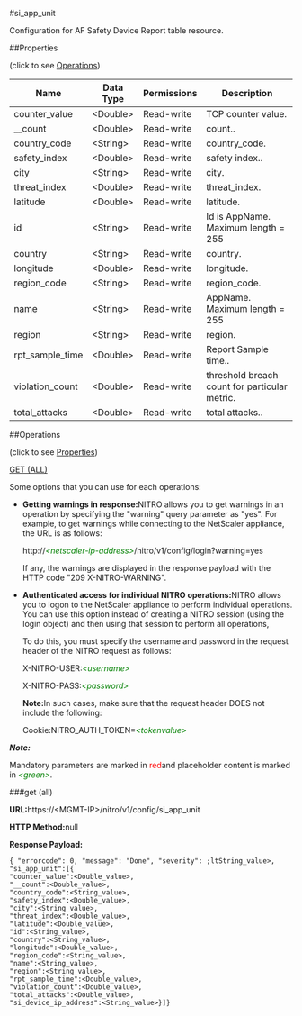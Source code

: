 #si_app_unit

Configuration for AF Safety Device Report table resource.


##Properties 
<span>(click to see [Operations](#opera))</span>


<table><thead><tr><th>Name</th><th>Data Type</th><th>Permissions</th><th>Description</th></tr></thead><tbody><tr><td>counter_value</td><td>&lt;Double></td><td>Read-write</td><td>TCP counter value.</td></tr><tr><td>__count</td><td>&lt;Double></td><td>Read-write</td><td>count..</td></tr><tr><td>country_code</td><td>&lt;String></td><td>Read-write</td><td>country_code.</td></tr><tr><td>safety_index</td><td>&lt;Double></td><td>Read-write</td><td>safety index..</td></tr><tr><td>city</td><td>&lt;String></td><td>Read-write</td><td>city.</td></tr><tr><td>threat_index</td><td>&lt;Double></td><td>Read-write</td><td>threat_index.</td></tr><tr><td>latitude</td><td>&lt;Double></td><td>Read-write</td><td>latitude.</td></tr><tr><td>id</td><td>&lt;String></td><td>Read-write</td><td>Id is AppName.<br>Maximum length = 255</td></tr><tr><td>country</td><td>&lt;String></td><td>Read-write</td><td>country.</td></tr><tr><td>longitude</td><td>&lt;Double></td><td>Read-write</td><td>longitude.</td></tr><tr><td>region_code</td><td>&lt;String></td><td>Read-write</td><td>region_code.</td></tr><tr><td>name</td><td>&lt;String></td><td>Read-write</td><td>AppName.<br>Maximum length = 255</td></tr><tr><td>region</td><td>&lt;String></td><td>Read-write</td><td>region.</td></tr><tr><td>rpt_sample_time</td><td>&lt;Double></td><td>Read-write</td><td>Report Sample time..</td></tr><tr><td>violation_count</td><td>&lt;Double></td><td>Read-write</td><td>threshold breach count for particular metric.</td></tr><tr><td>total_attacks</td><td>&lt;Double></td><td>Read-write</td><td>total attacks..</td></tr></tbody></table>
##Operations 
<span>(click to see [Properties](#prope))</span>


[GET (ALL)](#get-)


Some options that you can use for each operations:
<ul><li><p><b>Getting warnings in response:</b>NITRO allows you to get warnings in an operation by specifying the "warning" query parameter as "yes". For example, to get warnings while connecting to the NetScaler appliance, the URL is as follows:</p><p>http://<span style="color:green;font-style:italic;">&lt;netscaler-ip-address&gt;</span>/nitro/v1/config/login?warning=yes</p><p>If any, the warnings are displayed in the response payload with the HTTP code "209 X-NITRO-WARNING".</p></li><li><p><b>Authenticated access for individual NITRO operations:</b>NITRO allows you to logon to the NetScaler appliance to perform individual operations. You can use this option instead of creating a NITRO session (using the login object) and then using that session to perform all operations,</p><p>To do this, you must specify the username and password in the request header of the NITRO request as follows:</p><p>X-NITRO-USER:<span style="color:green;font-style:italic;">&lt;username&gt;</span></p><p>X-NITRO-PASS:<span style="color:green;font-style:italic;">&lt;password&gt;</span></p><p><b>Note:</b>In such cases, make sure that the request header DOES not include the following:</p><p>Cookie:NITRO_AUTH_TOKEN=<span style="color:green;font-style:italic;">&lt;tokenvalue&gt;</span></p></li></ul>



***Note:*** 
Mandatory parameters are marked in <span style="color:#FF0000;">red</span>and placeholder content is marked in <span style="color:green;font-style:italic">&lt;green&gt;</span>.

###get (all)



<b>URL:</b>https://&lt;MGMT-IP&gt;/nitro/v1/config/si_app_unit
<b>HTTP Method:</b>null
<b>Response Payload: </b>```{ "errorcode": 0, "message": "Done", "severity": ;ltString_value>, "si_app_unit":[{"counter_value":<Double_value>,"__count":<Double_value>,"country_code":<String_value>,"safety_index":<Double_value>,"city":<String_value>,"threat_index":<Double_value>,"latitude":<Double_value>,"id":<String_value>,"country":<String_value>,"longitude":<Double_value>,"region_code":<String_value>,"name":<String_value>,"region":<String_value>,"rpt_sample_time":<Double_value>,"violation_count":<Double_value>,"total_attacks":<Double_value>,"si_device_ip_address":<String_value>}]}```



